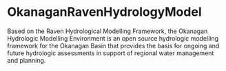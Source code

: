 # OkanaganRavenHydrologyModel
Based on the Raven Hydrological Modelling Framework, the  Okanagan Hydrologic Modelling Environment is an open source hydrologic modelling framework for the Okanagan Basin  that provides the basis for ongoing and future hydrologic assessments in support of regional water management and planning.
